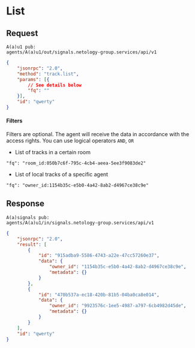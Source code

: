 # List

## Request

```
A(a)u1 pub:
agents/A(a)u1/out/signals.netology-group.services/api/v1
```

```json
{
    "jsonrpc": "2.0",
    "method": "track.list",
    "params": [{
        // See details below
        "fq": ""
    }],
    "id": "qwerty"
}
```

#### Filters

Filters are optional. The agent will receive the data in accordance with the access rights.
You can use logical operators `AND`, `OR`

- List of tracks in a certain room
```
"fq": "room_id:050b7c6f-795c-4cb4-aeea-5ee3f9083de2"
```

- List of local tracks of a specific agent
```
"fq": "owner_id:1154b35c-e5b0-4a42-8ab2-d4967ce38c9e"
```

## Response

```
A(a)signals pub:
agents/A(a)u1/in/signals.netology-group.services/api/v1
```

```json
{
    "jsonrpc": "2.0",
    "result": [
        {
            "id": "915adba9-5586-4743-a22e-47cc57260e37",
            "data": {
                "owner_id": "1154b35c-e5b0-4a42-8ab2-d4967ce38c9e",
                "metadata": {}
            }
        },
        {
            "id": "470b537a-ec18-420b-81b5-04ba0ca8e014",
            "data": {
                "owner_id": "9923576c-1ee5-4987-a797-6cb4982d45de",
                "metadata": {}
            }
        }
    ],
    "id": "qwerty"
}
```
